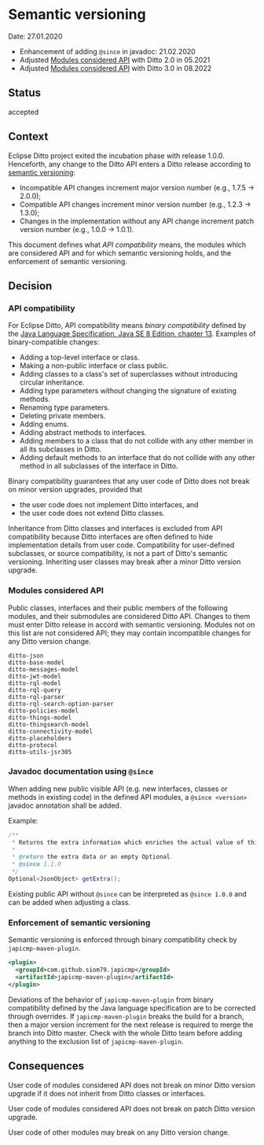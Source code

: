# Semantic versioning

Date: 27.01.2020

* Enhancement of adding `@since` in javadoc: 21.02.2020
* Adjusted [Modules considered API](#modules-considered-api) with Ditto 2.0 in 05.2021
* Adjusted [Modules considered API](#modules-considered-api) with Ditto 3.0 in 08.2022

## Status

accepted

## Context

Eclipse Ditto project exited the incubation phase with release 1.0.0.
Henceforth, any change to the Ditto API enters a Ditto release according to [semantic versioning](https://semver.org):
- Incompatible API changes increment major version number (e.g., 1.7.5 -> 2.0.0);
- Compatible API changes increment minor version number (e.g., 1.2.3 -> 1.3.0);
- Changes in the implementation without any API change increment patch version number (e.g., 1.0.0 -> 1.0.1).

This document defines what _API compatibility_ means,
the modules which are considered API and for which semantic versioning holds,
and the enforcement of semantic versioning.

## Decision

### API compatibility

For Eclipse Ditto, API compatibility means _binary compatibility_ defined by
the [Java Language Specification, Java SE 8 Edition, chapter 13](https://docs.oracle.com/javase/specs/jls/se8/html/jls-13.html).
Examples of binary-compatible changes:
- Adding a top-level interface or class.
- Making a non-public interface or class public.
- Adding classes to a class's set of superclasses without introducing circular inheritance.
- Adding type parameters without changing the signature of existing methods.
- Renaming type parameters.
- Deleting private members.
- Adding enums.
- Adding abstract methods to interfaces.
- Adding members to a class that do not collide with any other member in all its subclasses in Ditto.
- Adding default methods to an interface that do not collide with any other method in all subclasses of the interface
  in Ditto.

Binary compatibility guarantees that any user code of Ditto does not break on minor version upgrades, provided that
- the user code does not implement Ditto interfaces, and
- the user code does not extend Ditto classes.

Inheritance from Ditto classes and interfaces is excluded from API compatibility because Ditto interfaces are often
defined to hide implementation details from user code. Compatibility for user-defined subclasses, or source
compatibility, is not a part of Ditto's semantic versioning. Inheriting user classes may break after a minor Ditto
version upgrade.

### Modules considered API

Public classes, interfaces and their public members of the following modules, and their submodules are considered
Ditto API. Changes to them must enter Ditto release in accord with semantic versioning.
Modules not on this list are not considered API; they may contain incompatible changes for any Ditto version change.

```
ditto-json
ditto-base-model
ditto-messages-model
ditto-jwt-model
ditto-rql-model
ditto-rql-query
ditto-rql-parser
ditto-rql-search-option-parser
ditto-policies-model
ditto-things-model
ditto-thingsearch-model
ditto-connectivity-model
ditto-placeholders
ditto-protocol
ditto-utils-jsr305
```

### Javadoc documentation using `@since`

When adding new public visible API (e.g. new interfaces, classes or methods in existing code) in the defined API modules, 
a `@since <version>` javadoc annotation shall be added.

Example:
```java
/**
 * Returns the extra information which enriches the actual value of this change.
 * 
 * @return the extra data or an empty Optional.
 * @since 1.1.0
 */
Optional<JsonObject> getExtra();
```

Existing public API without `@since` can be interpreted as `@since 1.0.0` and can be added when adjusting a class.

### Enforcement of semantic versioning

Semantic versioning is enforced through binary compatibility check by `japicmp-maven-plugin`.
```xml
<plugin>
  <groupId>com.github.siom79.japicmp</groupId>
  <artifactId>japicmp-maven-plugin</artifactId>
</plugin>
```
Deviations of the behavior of `japicmp-maven-plugin` from binary compatibility defined by the Java language
specification are to be corrected through overrides. If `japicmp-maven-plugin` breaks the build for a branch,
then a major version increment for the next release is required to merge the branch into Ditto master.
Check with the whole Ditto team before adding anything to the exclusion list of `japicmp-maven-plugin`.

## Consequences

User code of modules considered API does not break on minor Ditto version upgrade if it does not inherit from Ditto
classes or interfaces.

User code of modules considered API does not break on patch Ditto version upgrade.

User code of other modules may break on any Ditto version change.

